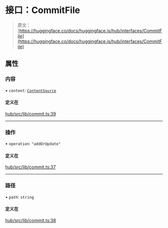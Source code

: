 # 接口：CommitFile

> 原文：[https://huggingface.co/docs/huggingface.js/hub/interfaces/CommitFile](https://huggingface.co/docs/huggingface.js/hub/interfaces/CommitFile)

## 属性

### 内容

• `content`: [`ContentSource`](../modules#contentsource)

#### 定义在

[hub/src/lib/commit.ts:39](https://github.com/huggingface/huggingface.js/blob/main/packages/hub/src/lib/commit.ts#L39)

* * *

### 操作

• `operation`: `"addOrUpdate"`

#### 定义在

[hub/src/lib/commit.ts:37](https://github.com/huggingface/huggingface.js/blob/main/packages/hub/src/lib/commit.ts#L37)

* * *

### 路径

• `path`: `string`

#### 定义在

[hub/src/lib/commit.ts:38](https://github.com/huggingface/huggingface.js/blob/main/packages/hub/src/lib/commit.ts#L38)
